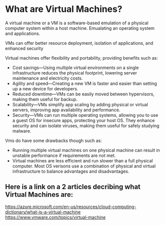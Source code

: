 # What are Virtual Machines?

A virtual machine or a VM is a software-based emulation of a physical computer system within a host machine. Emualating an operating system and applications.

VMs can offer better resource deployment, isolation of applications, and enhanced security

Virtual machines offer flexibility and portability, providing benefits such as:

- Cost savings—Using multiple virtual environments on a single infrastructure reduces the physical footprint, lowering server maintenance and electricity costs.
- Agility and speed—Creating a new VM is faster and easier than setting up a new device for developers.
- Reduced downtime—VMs can be easily moved between hypervisors, making them useful for backup. 
- Scalability—VMs simplify app scaling by adding physical or virtual servers, improving app availability and performance.
- Security—VMs can run multiple operating systems, allowing you to use a guest OS for insecure apps, protecting your host OS. They enhance security and can isolate viruses, making them useful for safely studying malware.

Vms do have some drawbacks though such as:

- Running multiple virtual machines on one physical machine can result in unstable performance if requirements are not met.
- Virtual machines are less efficient and run slower than a full physical computer. Most OS verisons use a combination of physical and virtual infrastructure to balance advantages and disadvantages.

## Here is a link on a 2 articles decribing what Virtual Machines are:

https://azure.microsoft.com/en-us/resources/cloud-computing-dictionary/what-is-a-virtual-machine
https://www.vmware.com/topics/virtual-machine
